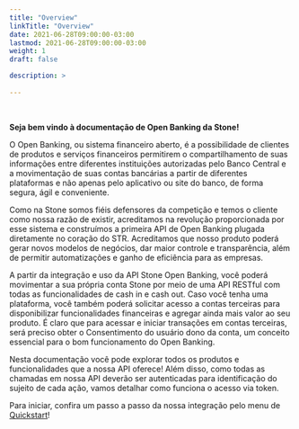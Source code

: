 ```yaml
---
title: "Overview"
linkTitle: "Overview"
date: 2021-06-28T09:00:00-03:00
lastmod: 2021-06-28T09:00:00-03:00
weight: 1
draft: false

description: >
    
---
```

<br>

**Seja bem vindo à documentação de Open Banking da Stone!**
<br>

O Open Banking, ou sistema financeiro aberto, é a possibilidade de clientes de produtos e serviços financeiros permitirem o compartilhamento de suas informações entre diferentes instituições autorizadas pelo Banco Central e a movimentação de suas contas bancárias a partir de diferentes plataformas e não apenas pelo aplicativo ou site do banco, de forma segura, ágil e conveniente.

Como na Stone somos fiéis defensores da competição e temos o cliente como nossa razão de existir, acreditamos na revolução proporcionada por esse sistema e construímos a primeira API de Open Banking plugada diretamente no coração do STR. Acreditamos que nosso produto poderá gerar novos modelos de negócios, dar maior controle e transparência, além de permitir automatizações e ganho de eficiência para as empresas. 

A partir da integração e uso da API Stone Open Banking, você poderá movimentar a sua própria conta Stone por meio de uma API RESTful  com todas as funcionalidades de cash in e cash out. Caso você tenha uma plataforma, você também poderá solicitar acesso a contas terceiras para disponibilizar funcionalidades financeiras e agregar ainda mais valor ao seu produto. É claro que para acessar e iniciar transações em contas terceiras, será preciso obter o Consentimento do usuário dono da conta, um conceito essencial para o bom funcionamento do Open Banking.

Nesta documentação você pode explorar todos os produtos e funcionalidades que a nossa API oferece! Além disso, como todas as chamadas em nossa API deverão ser autenticadas para identificação  do sujeito de cada ação, vamos detalhar como funciona o acesso via token. 
<br>

Para iniciar, confira um passo a passo da nossa integração pelo menu de [Quickstart](/docs/guias/stone-open-banking/quickstart-de-integracao/)! 
